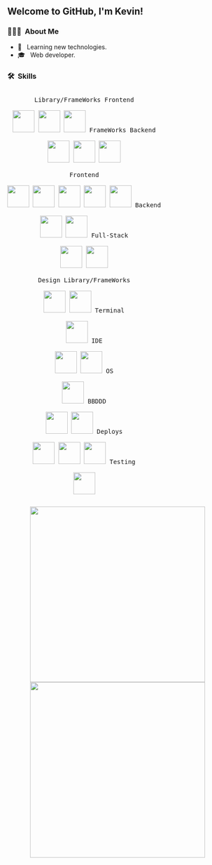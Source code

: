 <!--### Hello there 👋


**KevinCamos/KevinCamos** is a ✨ _special_ ✨ repository because its `README.md` (this file) appears on your GitHub profile.

Here are some ideas to get you started:

- 🔭 I’m currently working on ...
- 🌱 I’m currently learning ...
- 👯 I’m looking to collaborate on ...
- 🤔 I’m looking for help with ...
- 💬 Ask me about ...
- 📫 How to reach me: ...
- 😄 Pronouns: ...
- ⚡ Fun fact: ...
-->

<h2> Welcome to GitHub, I'm Kevin!</h2>

<h3> 👨🏻‍💻 &nbsp;About Me </h3>

- 🤔 &nbsp; Learning new technologies.
- 🎓 &nbsp; Web developer.

<h3> 🛠 &nbsp;Skills</h3>

</p>


<p style="display: inline-block;" align="center">
  
  <kbd>
    <kbd>Library/FrameWorks Frontend</kbd>
    <br>
    <br>
    <img height="50px" src="https://cdn.icon-icons.com/icons2/2699/PNG/512/angular_logo_icon_169595.png" />
    <img height="50px" src="https://cdn.jsdelivr.net/gh/devicons/devicon/icons/react/react-original.svg" />
    <img height="50px" src="https://cdn.jsdelivr.net/gh/devicons/devicon/icons/vuejs/vuejs-original.svg" />
  </kbd>
    <kbd>
    <kbd>FrameWorks Backend</kbd>
    <br>
    <br>
    <img height="50px" src="https://upload.wikimedia.org/wikipedia/commons/thumb/9/9a/Laravel.svg/1200px-Laravel.svg.png" />
    <img height="50px" src="https://nurtem.com/wp-content/uploads/2021/01/django-1080x675.png" />
    <img height="50px" src="https://nashvillesoftwareschool.com/images/technologies/express.png" />

  </kbd>
  <br/>
  <br/>
  <kbd>
    <kbd>Frontend</kbd>
    <br>
    <br>
    <img height="50px" src="https://cdn.jsdelivr.net/gh/devicons/devicon/icons/javascript/javascript-original.svg" />
    <img height="50px" src="https://cdn.jsdelivr.net/gh/devicons/devicon/icons/typescript/typescript-original.svg" />
    <img height="50px" src="https://cdn.jsdelivr.net/gh/devicons/devicon/icons/html5/html5-original.svg" /> 
    <img height="50px" src="https://cdn.jsdelivr.net/gh/devicons/devicon/icons/css3/css3-plain.svg" /> 
    <img height="50px" src="https://cdn.jsdelivr.net/gh/devicons/devicon/icons/sass/sass-original.svg" /> 
  </kbd>
  <kbd>
    <kbd>Backend</kbd>
    <br>
    <br>
    <img height="50px" src="https://cdn.jsdelivr.net/gh/devicons/devicon/icons/php/php-original.svg" />
    <img height="50px" src="https://go.dev/blog/go-brand/Go-Logo/PNG/Go-Logo_Blue.png" />
  </kbd>
    <kbd>
    <kbd>Full-Stack</kbd>
    <br>
    <br>
    <img height="50px" src="https://upload.wikimedia.org/wikipedia/commons/thumb/c/c3/Python-logo-notext.svg/220px-Python-logo-notext.svg.png" />
    <img height="50px" src="https://cdn.jsdelivr.net/gh/devicons/devicon/icons/nodejs/nodejs-original.svg" />

  </kbd>

  <br/>
  <br/>
    <kbd>
    <kbd>Design Library/FrameWorks</kbd>
    <br>
    <br>
    <img height="50px" src="https://v4.mui.com/static/logo.png" />
    <img height="50px" src="https://cdn.jsdelivr.net/gh/devicons/devicon/icons/bootstrap/bootstrap-original.svg" />

  </kbd>
  <kbd>
    <kbd>Terminal</kbd>
    <br>
    <br>
    <img height="50px" src="https://cdn.jsdelivr.net/gh/devicons/devicon/icons/bash/bash-original.svg" />
  </kbd>
  <kbd>
    <kbd>IDE</kbd>
    <br>
    <br>
    <img height="50px" src="https://cdn.jsdelivr.net/gh/devicons/devicon/icons/vscode/vscode-original.svg" />
    <img height="50px" src="https://w7.pngwing.com/pngs/631/720/png-transparent-eclipse-foundation-integrated-development-environment-ceylon-java-eclipse-miscellaneous-logo-electric-blue-thumbnail.png" />
  </kbd>
  <kbd>
    <kbd>OS</kbd>
    <br>
    <br>
    <img height="50px" src="https://cdn.jsdelivr.net/gh/devicons/devicon/icons/linux/linux-original.svg" />
  </kbd>
    <kbd>
    <kbd>BBDDD</kbd>
    <br>
    <br>
    <img height="50px" src="https://toppng.com/uploads/preview/mysql-logo-11536003912o2fjzalzdb.png" />
    <img height="50px" src="https://www.itnetwork.cz/images/46772/lekce5/mdb.png" />
  </kbd>
   </kbd>
    <kbd>
    <kbd>Deploys</kbd>
    <br>
    <br>
    <img height="50px" src="https://miro.medium.com/max/792/1*VPkO6cXHVK5uDWiQig3jdQ.png" />
    <img height="50px" src="https://logowik.com/content/uploads/images/jenkins8460.jpg" />
    <img height="50px" src="https://usercontent.one/wp/www.raulferrergarcia.com/wp-content/uploads/2020/01/GithubActionsLogo.png" />
  </kbd>
      <kbd>
    <kbd>Testing</kbd>
    <br>
    <br>
    <img height="50px" src="https://pbs.twimg.com/profile_images/1415409062322360329/Vl8p-QqO_400x400.jpg" />
  </kbd>
</p>

<a href="https://github.com/KevinCamos">
  
</a>
<a href="https://github.com/KevinCamos">
  <p style="display: inline-block;" align="center">
    <img src="https://github-readme-stats.vercel.app/api/top-langs/?username=KevinCamos&layout=compact&theme=dark"  width = 400/>

  <img src = "https://github-readme-stats.vercel.app/api?username=KevinCamos&show_icons=true&theme=bear" width = 400>
  </p>
 
</a>

<br/>

